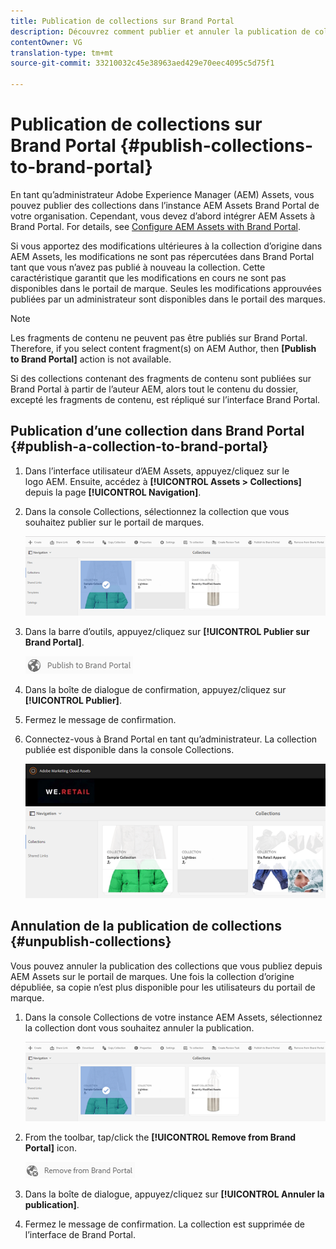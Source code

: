 ```yaml
---
title: Publication de collections sur Brand Portal
description: Découvrez comment publier et annuler la publication de collections dans Brand Portal.
contentOwner: VG
translation-type: tm+mt
source-git-commit: 33210032c45e38963aed429e70eec4095c5d75f1

---
```



# Publication de collections sur Brand Portal {#publish-collections-to-brand-portal}

En tant qu’administrateur Adobe Experience Manager (AEM) Assets, vous pouvez publier des collections dans l’instance AEM Assets Brand Portal de votre organisation. Cependant, vous devez d’abord intégrer AEM Assets à Brand Portal. For details, see [Configure AEM Assets with Brand Portal](configure-aem-assets-with-brand-portal.md).

Si vous apportez des modifications ultérieures à la collection d’origine dans AEM Assets, les modifications ne sont pas répercutées dans Brand Portal tant que vous n’avez pas publié à nouveau la collection. Cette caractéristique garantit que les modifications en cours ne sont pas disponibles dans le portail de marque. Seules les modifications approuvées publiées par un administrateur sont disponibles dans le portail des marques.

>[!NOTE]
>
>Les fragments de contenu ne peuvent pas être publiés sur Brand Portal. Therefore, if you select content fragment(s) on AEM Author, then **[Publish to Brand Portal]** action is not available.
>
>Si des collections contenant des fragments de contenu sont publiées sur Brand Portal à partir de l’auteur AEM, alors tout le contenu du dossier, excepté les fragments de contenu, est répliqué sur l’interface Brand Portal.

## Publication d’une collection dans Brand Portal {#publish-a-collection-to-brand-portal}

1. Dans l’interface utilisateur d’AEM Assets, appuyez/cliquez sur le logo AEM. Ensuite, accédez à **[!UICONTROL Assets > Collections]** depuis la page **[!UICONTROL Navigation]**.
2. Dans la console Collections, sélectionnez la collection que vous souhaitez publier sur le portail de marques.

   ![select_collection](assets/select_collection.png)

3. Dans la barre d’outils, appuyez/cliquez sur **[!UICONTROL Publier sur Brand Portal]**.

   ![publish_to_bp_icon](assets/publish_to_bp_icon.png)

4. Dans la boîte de dialogue de confirmation, appuyez/cliquez sur **[!UICONTROL Publier]**.
5. Fermez le message de confirmation.
6. Connectez-vous à Brand Portal en tant qu’administrateur. La collection publiée est disponible dans la console Collections.

   ![publish_collection](assets/published_collection.png)

## Annulation de la publication de collections {#unpublish-collections}

Vous pouvez annuler la publication des collections que vous publiez depuis AEM Assets sur le portail de marques. Une fois la collection d’origine dépubliée, sa copie n’est plus disponible pour les utilisateurs du portail de marque.

1. Dans la console Collections de votre instance AEM Assets, sélectionnez la collection dont vous souhaitez annuler la publication.

   ![select_collection-1](assets/select_collection-1.png)

2. From the toolbar, tap/click the **[!UICONTROL Remove from Brand Portal]** icon.

   ![remove_from_bp_icon](assets/remove_from_bp_icon.png)

3. Dans la boîte de dialogue, appuyez/cliquez sur **[!UICONTROL Annuler la publication]**.
4. Fermez le message de confirmation. La collection est supprimée de l’interface de Brand Portal.
